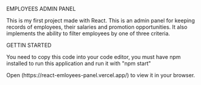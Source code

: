 EMPLOYEES ADMIN PANEL

This is my first project made with React.
This is an admin panel for keeping records of employees, their salaries and promotion opportunities.
It also implements the ability to filter employees by one of three criteria.

GETTIN STARTED
<p></p>
You need to copy this code into your code editor, you must have npm installed to run this application and run it with "npm start"
<p></p>
<p></p>
Open (https://react-emloyees-panel.vercel.app/) to view it in your browser.
